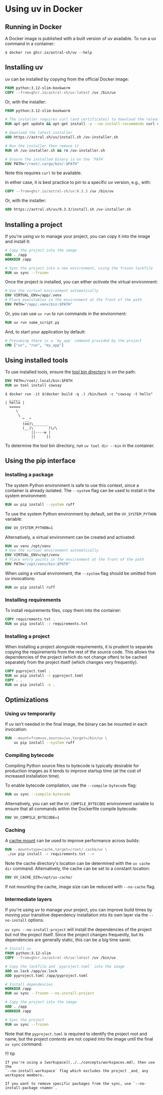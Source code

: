 # Using uv in Docker

## Running in Docker

A Docker image is published with a built version of uv available. To run a uv command in a
container:

```console
$ docker run ghcr.io/astral-sh/uv --help
```

## Installing uv

uv can be installed by copying from the official Docker image:

```dockerfile title="Dockerfile"
FROM python:3.12-slim-bookworm
COPY --from=ghcr.io/astral-sh/uv:latest /uv /bin/uv
```

Or, with the installer:

```dockerfile title="Dockerfile"
FROM python:3.12-slim-bookworm

# The installer requires curl (and certificates) to download the release archive
RUN apt-get update && apt-get install -y --no-install-recommends curl ca-certificates

# Download the latest installer
ADD https://astral.sh/uv/install.sh /uv-installer.sh

# Run the installer then remove it
RUN sh /uv-installer.sh && rm /uv-installer.sh

# Ensure the installed binary is on the `PATH`
ENV PATH="/root/.cargo/bin/:$PATH"
```

Note this requires `curl` to be available.

In either case, it is best practice to pin to a specific uv version, e.g., with:

```dockerfile
COPY --from=ghcr.io/astral-sh/uv:0.3.3 /uv /bin/uv
```

Or, with the installer:

```dockerfile
ADD https://astral.sh/uv/0.3.3/install.sh /uv-installer.sh
```

## Installing a project

If you're using uv to manage your project, you can copy it into the image and install it:

```dockerfile title="Dockerfile"
# Copy the project into the image
ADD . /app
WORKDIR /app

# Sync the project into a new environment, using the frozen lockfile
RUN uv sync --frozen
```

Once the project is installed, you can either _activate_ the virtual environment:

```dockerfile title="Dockerfile"
# Use the virtual environment automatically
ENV VIRTUAL_ENV=/app/.venv
# Place executables in the environment at the front of the path
ENV PATH="/app/.venv/bin:$PATH"
```

Or, you can use `uv run` to run commands in the environment:

```dockerfile title="Dockerfile"
RUN uv run some_script.py
```

And, to start your application by default:

```dockerfile title="Dockerfile"
# Presuming there is a `my_app` command provided by the project
CMD ["uv", "run", "my_app"]
```

## Using installed tools

To use installed tools, ensure the [tool bin directory](../../concepts/tools.md#the-bin-directory)
is on the path:

```dockerfile title="Dockerfile"
ENV PATH=/root/.local/bin:$PATH
RUN uv tool install cowsay
```

```console
$ docker run -it $(docker build -q .) /bin/bash -c "cowsay -t hello"
  _____
| hello |
  =====
     \
      \
        ^__^
        (oo)\_______
        (__)\       )\/\
            ||----w |
            ||     ||
```

To determine the tool bin directory, run `uv tool dir --bin` in the container.

## Using the pip interface

### Installing a package

The system Python environment is safe to use this context, since a container is already isolated.
The `--system` flag can be used to install in the system environment:

```dockerfile title="Dockerfile"
RUN uv pip install --system ruff
```

To use the system Python environment by default, set the `UV_SYSTEM_PYTHON` variable:

```dockerfile title="Dockerfile"
ENV UV_SYSTEM_PYTHON=1
```

Alternatively, a virtual environment can be created and activated:

```dockerfile title="Dockerfile"
RUN uv venv /opt/venv
# Use the virtual environment automatically
ENV VIRTUAL_ENV=/opt/venv
# Place entry points in the environment at the front of the path
ENV PATH="/opt/venv/bin:$PATH"
```

When using a virtual environment, the `--system` flag should be omitted from uv invocations:

```dockerfile title="Dockerfile"
RUN uv pip install ruff
```

### Installing requirements

To install requirements files, copy them into the container:

```dockerfile title="Dockerfile"
COPY requirements.txt .
RUN uv pip install -r requirements.txt
```

### Installing a project

When installing a project alongside requirements, it is prudent to separate copying the requirements
from the rest of the source code. This allows the dependencies of the project (which do not change
often) to be cached separately from the project itself (which changes very frequently).

```dockerfile title="Dockerfile"
COPY pyproject.toml .
RUN uv pip install -r pyproject.toml
COPY . .
RUN uv pip install -e .
```

## Optimizations

### Using uv temporarily

If uv isn't needed in the final image, the binary can be mounted in each invocation:

```dockerfile title="Dockerfile"
RUN --mount=from=uv,source=/uv,target=/bin/uv \
    uv pip install --system ruff
```

### Compiling bytecode

Compiling Python source files to bytecode is typically desirable for production images as it tends
to improve startup time (at the cost of increased installation time).

To enable bytecode compilation, use the `--compile-bytecode` flag:

```dockerfile title="Dockerfile"
RUN uv sync --compile-bytecode
```

Alternatively, you can set the `UV_COMPILE_BYTECODE` environment variable to ensure that all
commands within the Dockerfile compile bytecode:

```dockerfile title="Dockerfile"
ENV UV_COMPILE_BYTECODE=1
```

### Caching

A [cache mount](https://docs.docker.com/build/guide/mounts/#add-a-cache-mount) can be used to
improve performance across builds:

```dockerfile title="Dockerfile"
RUN --mount=type=cache,target=/root/.cache/uv \
 ./uv pip install -r requirements.txt -->
```

Note the cache directory's location can be determined with the `uv cache dir` command.
Alternatively, the cache can be set to a constant location:

```dockerfile title="Dockerfile"
ENV UV_CACHE_DIR=/opt/uv-cache/
```

If not mounting the cache, image size can be reduced with `--no-cache` flag.

### Intermediate layers

If you're using uv to manage your project, you can improve build times by moving your transitive
dependency installation into its own layer via the `--no-install` options.

`uv sync --no-install-project` will install the dependencies of the project but not the project
itself. Since the project changes frequently, but its dependencies are generally static, this can be
a big time saver.

```dockerfile title="Dockerfile"
# Install uv
FROM python:3.12-slim
COPY --from=ghcr.io/astral-sh/uv:latest /uv /bin/uv

# Copy the lockfile and `pyproject.toml` into the image
ADD uv.lock /app/uv.lock
ADD pyproject.toml /app/pyproject.toml

# Install dependencies
WORKDIR /app
RUN uv sync --frozen --no-install-project

# Copy the project into the image
ADD . /app
WORKDIR /app

# Sync the project
RUN uv sync --frozen
```

Note that the `pyproject.toml` is required to identify the project root and name, but the project
_contents_ are not copied into the image until the final `uv sync` command.

!!! tip

    If you're using a [workspace](../../concepts/workspaces.md), then use the
    `--no-install-workspace` flag which excludes the project _and_ any workspace members.

    If you want to remove specific packages from the sync, use `--no-install-package <name>`.
